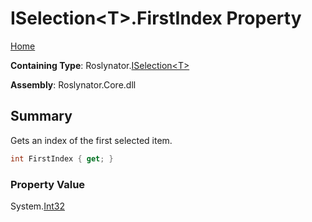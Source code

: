 # ISelection\<T>\.FirstIndex Property

[Home](../../../README.md)

**Containing Type**: Roslynator\.[ISelection\<T>](../README.md)

**Assembly**: Roslynator\.Core\.dll

## Summary

Gets an index of the first selected item\.

```csharp
int FirstIndex { get; }
```

### Property Value

System\.[Int32](https://docs.microsoft.com/en-us/dotnet/api/system.int32)

